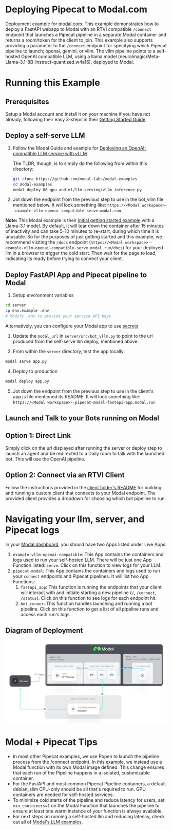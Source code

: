 # Deploying Pipecat to Modal.com

Deployment example for [modal.com](https://www.modal.com). This example demonstrates how to deploy a FastAPI webapp to Modal with an RTVI compatible `/connect` endpoint that launches a Pipecat pipeline in a separate Modal container and returns a room/token for the client to join. This example also supports providing a parameter to the `/connect` endpoint for specifying which Pipecat pipeline to launch; openai, gemini, or vllm. The vllm pipeline points to a self-hosted OpenAI compatible LLM, using a llama model (neuralmagic/Meta-Llama-3.1-8B-Instruct-quantized.w4a16), deployed to Modal.

# Running this Example

## Prerequisites

Setup a Modal account and install it on your machine if you have not already, following their easy 3-steps in their [Getting Started Guide](https://modal.com/docs/guide#getting-started)

## Deploy a self-serve LLM

1. Follow the Modal Guide and example for [Deploying an OpenAI-compatible LLM service with vLLM](https://modal.com/docs/examples/vllm_inference).

    The TLDR, though, is to simply do the following from within this directory:

   ```bash
   git clone https://github.com/modal-labs/modal-examples
   cd modal-examples
   modal deploy 06_gpu_and_ml/llm-serving/vllm_inference.py
   ```

2. Jot down the endpoint from the previous step to use in the bot_vllm file mentioned below. It will look something like: `https://<Modal workspace>--example-vllm-openai-compatible-serve.modal.run`

**Note:** This Modal example is their [initial getting started example](https://modal.com/docs/examples/vllm_inference) with a Llama-3.1 model. By default, it will tear down the container after 15 minutes of inactivity and can take 5-10 minutes to re-start, during which time it is unusable. So for the purposes of just getting started and this example, we recommend visiting the `/docs` endpoint (`https://<Modal workspace>--example-vllm-openai-compatible-serve.modal.run/docs`) for your deployed llm in a browser to trigger the cold start. Then wait for the page to load, indicating its ready before trying to connect your client.

## Deploy FastAPI App and Pipecat pipeline to Modal 

1. Setup environment variables

```bash
cd server
cp env.example .env
# Modify .env to provide your service API Keys
```

Alternatively, you can configure your Modal app to use [secrets](https://modal.com/docs/guide/secrets)

1. Update the `modal_url` in `server/src/bot_vllm.py` to point to the url produced from the self-serve llm deploy, mentioned above.

2. From within the `server` directory, test the app locally:

```bash
modal serve app.py
```

4. Deploy to production

```bash
modal deploy app.py
```

5. Jot down the endpoint from the previous step to use in the client's app.js file mentioned its README. It will look something like: `https://<Modal workspace>--pipecat-modal-fastapi-app.modal.run`

## Launch and Talk to your Bots running on Modal

## Option 1: Direct Link

Simply click on the url displayed after running the server or deploy step to launch an agent and be redirected to a Daily room to talk with the launched bot. This will use the OpenAI pipeline.

## Option 2: Connect via an RTVI Client

Follow the instructions provided in the [client folder's README](client/javascript/README.md) for building and running a custom client that connects to your Modal endpoint. The provided client provides a dropdown for choosing which bot pipeline to run.

# Navigating your llm, server, and Pipecat logs

In your [Modal dashboard](https://modal.com/apps), you should have two Apps listed under Live Apps:

1. `example-vllm-openai-compatible`: This App contains the containers and logs used to run your self-hosted LLM. There will be just one App Function listed: `serve`. Click on this function to view logs for your LLM.
2. `pipecat-modal`: This App contains the containers and logs used to run your `connect` endpoints and Pipecat pipelines. It will list two App Functions:
    1. `fastapi_app`: This function is running the endpoints that your client will interact with and initiate starting a new pipeline (`/`, `/connect`, `/status`). Click on this function to see logs for each endpoint hit.
    2. `bot_runner`: This function handles launching and running a bot pipeline. Click on this function to get a list of all pipeline runs and access each run's logs.

## Diagram of Deployment

![](diagram.jpg)

# Modal + Pipecat Tips

- In most other Pipecat examples, we use Popen to launch the pipeline process from the /connect endpoint. In this example, we instead use a Modal function with its own Modal image defined. This change ensures that each run of the Pipeline happens in a isolated, customizable container.
- For the FastAPI and most common Pipecat Pipeline containers, a default debian_slim CPU-only should be all that's required to run. GPU containers are needed for self-hosted services.
- To minimize cold starts of the pipeline and reduce latency for users, set `min_containers=1` on the Modal Function that launches the pipeline to ensure at least one warm instance of your function is always available.
- For next steps on running a self-hosted llm and reducing latency, check out all of [Modal's LLM examples](https://modal.com/docs/examples/vllm_inference).
